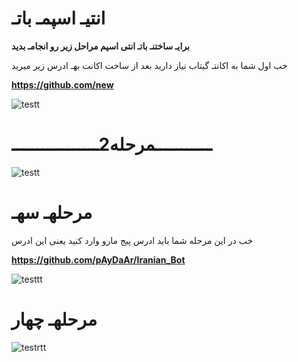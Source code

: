 انتیـ اسپمـ باتـ
============
 **برایـ ساختنـ باتـ انتی اسپم مراحل زیر رو انجامـ بدید**


خب اول شما به اکانتـ گیتاب نیاز دارید 
بعد از ساخت اکانت بهـ ادرس زیر میرید 

**https://github.com/new**

![testt](http://s3.picofile.com/file/8221045300/%D9%81356%D8%A7%D8%A8%D8%BA%D8%A7.png)


**ـــــــــــمرحله2ـــــــــــــــــ**
============

![testt](http://s3.picofile.com/file/8221046976/%D8%A8%D8%A8%D8%A8%DB%8C%D8%AB6.png)

مرحلهـ سهـ
============
خب در این مرحله شما باید ادرس پیج مارو وارد کنید یعنی این ادرس 

**https://github.com/pAyDaAr/Iranian_Bot**

![testtt](http://s3.picofile.com/file/8221048884/%D9%8264%D8%BA.png)

مرحلهـ چهار
============

![testrtt](http://s3.picofile.com/file/8221049842/%DB%8C%D9%84%D9%84%DB%8C%D9%84%DB%8C%D9%846.png)
